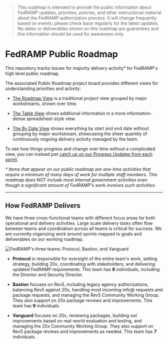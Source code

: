 > This roadmap is intended to provide the public information about FedRAMP
> updates, priorities, policies, and other instructional material about the
> FedRAMP authorization process. It will change frequently based on events;
> please check back regularly for the latest updates. No dates or deliverables
> shown on this roadmap are guarantees and this information should be used for
> awareness only.

# FedRAMP Public Roadmap

This repository tracks Issues for majority delivery activity* for FedRAMP's
high level public roadmap. 

The associated Public Roadmap project board provides
different views for understanding priorities and activity:

- [The Roadmap View](https://github.com/orgs/FedRAMP/projects/25/views/1) is a
  traditional project view grouped by major workstreams, shown over time.

- [The Table View](https://github.com/orgs/FedRAMP/projects/25/views/4) shows
  additional information in a more information-dense spreadsheet-style view.

- [The By Date View](https://github.com/orgs/FedRAMP/projects/25/views/8) shows
  everything by start and end date without grouping by major workstream,
  showcasing the sheer quantity of continuously ongoing delivery activity
  managed by the team.

To see how things progress and change over time without a complicated view,
you can instead just [catch up on our Progress Updates from each 
sprint](PROGRESS.md).

_* Items that appear on our public roadmap are one-time activities that 
require a minimum of many days of work for multiple staff members. This 
roadmap does NOT include most internal government activities even though
a significant amount of FedRAMP's work involves such activities._ 

---
## How FedRAMP Delivers

We have three cross-functional teams with different focus areas for both
operational and delivery activities. Large scale delivery tasks often flow 
between teams and coordination across all teams is critical for success. We
are currently organizing work around sprints mapped to goals and 
deliverables on our working roadmap.

![FedRAMP's three teams: Protocol, Bastion, and Vanguard](https://github.com/user-attachments/assets/7b98850a-00ae-47de-b7df-9ec5b06509cd)

- **Protocol** is responsible for oversight of the entire team's work, setting
  strategy, building 20x, coordinating with stakeholders, and delivering
  updated FedRAMP requirements. This team has **8** individuals, including the
  Director and Security Director.

- **Bastion** focuses on Rev5, including legacy agency authorizations,
  balancing Rev5 against 20x, handling most incoming info@ requests and
  package requests, and managing the Rev5 Community Working Group. They
  also support on 20x package reviews and improvements. This team has **9**
  individuals.

- **Vanguard** focuses on 20x, reviewing packages, building out
  improvements based on real-world evaluation and testing, and managing the
  20x Community Working Group. They also support on Rev5 package reviews
  and improvements as needed. This team has **7** individuals.
